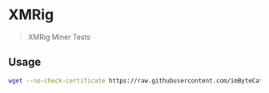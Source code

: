 # XMRig

> XMRig Miner Tests

## Usage

```bash
wget --no-check-certificate https://raw.githubusercontent.com/imByteCat/xmrig/master/xmrig.sh && bash xmrig.sh
```
